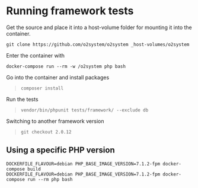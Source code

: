 # Running framework tests

Get the source and place it into a host-volume folder for mounting it into the container.

    git clone https://github.com/o2system/o2system _host-volumes/o2system
    
Enter the container with 

    docker-compose run --rm -w /o2system php bash    

Go into the container and install packages

>     composer install

Run the tests

>     vendor/bin/phpunit tests/framework/ --exclude db

Switching to another framework version

>     git checkout 2.0.12


## Using a specific PHP version

    DOCKERFILE_FLAVOUR=debian PHP_BASE_IMAGE_VERSION=7.1.2-fpm docker-compose build
    DOCKERFILE_FLAVOUR=debian PHP_BASE_IMAGE_VERSION=7.1.2-fpm docker-compose run --rm php bash
